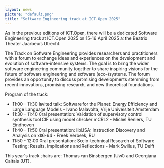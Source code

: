 ```yaml
---
layout: news
picture: "default.png"
title: "Software Engineering track at ICT.Open 2025"
---
```


As in the previous editions of ICT.Open, there will be a dedicated Software Engineering track at ICT.Open 2025 on 15-16 April 2025 at the Beatrix Theater Jaarbeurs Utrecht.

The Track on Software Engineering provides researchers and practitioners with a forum to exchange ideas and experiences on the development and evolution of software-intensive systems. The goal is to bring the wider software engineering community together to share inspiring visions for the future of software engineering and software (eco-)systems. The forum provides an opportunity to discuss promising developments stemming from recent innovations, promising research, and new theoretical foundations.  

Program of the track:

- 11:00 - 11:30 Invited talk:  Software for the Planet: Energy Efficiency and Large Language Models - Ivano Malavolta, Vrije Universiteit Amsterdam
- 11:30 - 11:40 Oral presentation: Validation of supervisory control synthesis tool CIF using model checker mCRL2 - Michel Reniers, TU Eindhoven
- 11:40 - 11:50 Oral presentation: libLISA: Instruction Discovery and Analysis on x86-64 - Freek Verbeek, RU
- 11:50 - 12:00 Oral presentation: Socio-technical Research of Software Testing: Results, Implications and Reflections - Mark Swillus, TU Delft

This year's track chairs are: Thomas van Binsbergen (UvA) and Georgiana Caltais (UT).